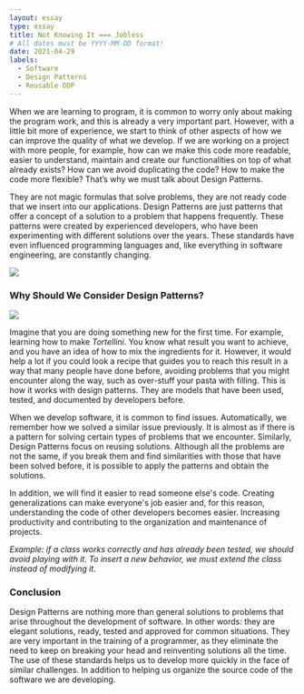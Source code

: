```yaml
---
layout: essay
type: essay
title: Not Knowing It === Jobless
# All dates must be YYYY-MM-DD format!
date: 2021-04-29
labels:
  - Software
  - Design Patterns
  - Reusable OOP
---
```



When we are learning to program, it is common to worry only about making the program work, and this is already a very important part. However, with a little bit more of experience, we start to think of other aspects of how we can improve the quality of what we develop. If we are working on a project with more people, for example, how can we make this code more readable, easier to understand, maintain and create our functionalities on top of what already exists? How can we avoid duplicating the code? How to make the code more flexible? That’s why we must talk about Design Patterns.

They are not magic formulas that solve problems, they are not ready code that we insert into our applications. Design Patterns are just patterns that offer a concept of a solution to a problem that happens frequently. These patterns were created by experienced developers, who have been experimenting with different solutions over the years. These standards have even influenced programming languages and, like everything in software engineering, are constantly changing.

<img class="ui centered medium image" src="https://i.imgur.com/vvJqaTg.jpg">


### Why Should We Consider Design Patterns?

<img class="ui left small floated image" src="https://www.culinaryhill.com/wp-content/uploads/2015/11/Cheese-Tortellini-in-Garlic-Butter-Culinary-Hill-1-e1610054867491.jpg">

Imagine that you are doing something new for the first time. For example, learning how to make *Tortellini*. You know what result you want to achieve, and you have an idea of how to mix the ingredients for it. However, it would help a lot if you could look a recipe that guides you to reach this result in a way that many people have done before, avoiding problems that you might encounter along the way, such as over-stuff your pasta with filling. This is how it works with design patterns. They are models that have been used, tested, and documented by developers before. 


 When we develop software, it is common to find issues. Automatically, we remember how we solved a similar issue previously. It is almost as if there is a pattern for solving certain types of problems that we encounter. Similarly, Design Patterns focus on reusing solutions. Although all the problems are not the same, if you break them and find similarities with those that have been solved before, it is possible to apply the patterns and obtain the solutions. 

In addition, we will find it easier to read someone else's code. Creating generalizations can make everyone's job easier and, for this reason, understanding the code of other developers becomes easier. Increasing productivity and contributing to the organization and maintenance of projects.

*Example: if a class works correctly and has already been tested, we should avoid playing with it. To insert a new behavior, we must extend the class instead of modifying it.*


### Conclusion

Design Patterns are nothing more than general solutions to problems that arise throughout the development of software. In other words: they are elegant solutions, ready, tested and approved for common situations. They are very important in the training of a programmer, as they eliminate the need to keep on breaking your head and reinventing solutions all the time.
The use of these standards helps us to develop more quickly in the face of similar challenges. In addition to helping us organize the source code of the software we are developing.

